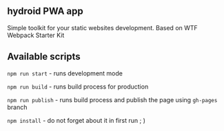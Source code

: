 
## hydroid PWA app

Simple toolkit for your static websites development. Based on WTF Webpack Starter Kit 

## Available scripts

`npm run start` - runs development mode

`npm run build` - runs build process for production

`npm run publish` - runs build process and publish the page using `gh-pages` branch

`npm install` - do not forget about it in first run ; )
